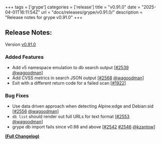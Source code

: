 +++
tags = ['grype']
categories = ['release']
title = "v0.91.0"
date = "2025-04-01T16:11:54Z"
url = "docs/releases/grype/v0.91.0/"
description = "Release notes for grype v0.91.0"
+++

## Release Notes:
Version [v0.91.0](https://github.com/anchore/grype/releases/tag/v0.91.0)

### Added Features

- Add v5 namespace emulation to db search output [[#2539](https://github.com/anchore/grype/pull/2539) [@wagoodman](https://github.com/wagoodman)]
- Add CVSS metrics in search JSON output [[#2568](https://github.com/anchore/grype/pull/2568) [@wagoodman](https://github.com/wagoodman)]
- Exit with a different return code for a failed scan [[#1922](https://github.com/anchore/grype/issues/1922)]

### Bug Fixes

- Use data driven approach when detecting Alpine:edge and Debian:sid [[#2556](https://github.com/anchore/grype/pull/2556) [@wagoodman](https://github.com/wagoodman)]
- `db list` should render out full URLs for text format [[#2553](https://github.com/anchore/grype/pull/2553) [@wagoodman](https://github.com/wagoodman)]
- grype db import fails since v0.88 and above [[#2542](https://github.com/anchore/grype/issues/2542) [#2546](https://github.com/anchore/grype/pull/2546) [@kzantow](https://github.com/kzantow)]

**[(Full Changelog)](https://github.com/anchore/grype/compare/v0.90.0...v0.91.0)**

